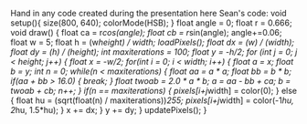 Hand in any code created during the presentation here
Sean's code:
void setup(){
  size(800, 640);
  colorMode(HSB);
}
float angle = 0;
float r = 0.666;
void draw() {
  float ca = r*cos(angle);
  float cb = r*sin(angle);
  angle+=0.06;
  float w = 5;
  float h = (w*height) / width;
  loadPixels();
  float dx = (w) / (width);
  float dy = (h) / (height);
  int maxiterations = 100;
  float y = -h/2;
  for (int j = 0; j < height; j++) {
    float x = -w/2;
    for(int i = 0; i < width; i++) {
      float a = x;
      float b = y;
      int n = 0;
      while(n < maxiterations) {
        float aa = a * a;
        float bb = b * b;
        if(aa + bb > 16.0) {
          break;
        }
        float twoab = 2.0 * a * b;
        a = aa - bb + ca;
        b = twoab + cb;
        n++;
      }
      if(n == maxiterations) {
        pixels[i+j*width] = color(0);
      }
      else {
        float hu = (sqrt(float(n) / maxiterations))*255;
        pixels[i+j*width] = color(-1*hu, 2*hu, 1.5*hu);
      }
      x += dx;
    }
    y += dy;
  }
  updatePixels();
}
